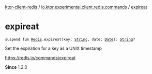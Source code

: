 [ktor-client-redis](../index.md) / [io.ktor.experimental.client.redis.commands](index.md) / [expireat](./expireat.md)

# expireat

`suspend fun `[`Redis`](../io.ktor.experimental.client.redis/-redis/index.md)`.expireat(key: `[`String`](https://kotlinlang.org/api/latest/jvm/stdlib/kotlin/-string/index.html)`, date: `[`Date`](http://docs.oracle.com/javase/6/docs/api/java/util/Date.html)`): `[`String`](https://kotlinlang.org/api/latest/jvm/stdlib/kotlin/-string/index.html)`?`

Set the expiration for a key as a UNIX timestamp

https://redis.io/commands/expireat

**Since**
1.2.0


